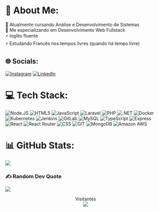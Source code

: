 # 💫 About Me:
🔭 Atualmente cursando Análise e Desenvolvimento de Sistemas<br>🌱 Me especializando em Desenvolvimento Web Fullstack<br>⚡ Inglês fluente<br>⚡ Estudando Francês nos tempos livres (quando há tempo livre)<br>


## 🌐 Socials:
[![Instagram](https://img.shields.io/badge/Instagram-%23E4405F.svg?logo=Instagram&logoColor=white)](https://www.instagram.com/jonasvictor82/) [![LinkedIn](https://img.shields.io/badge/LinkedIn-%230077B5.svg?logo=linkedin&logoColor=white)](https://www.linkedin.com/in/jonas-paiva-23b172149/) 

# 💻 Tech Stack:
![Node.JS](https://img.shields.io/badge/Node.js-43853D?style=for-the-badge&logo=node.js&logoColor=white) ![HTML5](https://img.shields.io/badge/HTML5-E34F26?style=for-the-badge&logo=html5&logoColor=white) ![JavaScript](https://img.shields.io/badge/JavaScript-F7DF1E?style=for-the-badge&logo=javascript&logoColor=black) ![Laravel](https://img.shields.io/badge/Laravel-FF2D20?style=for-the-badge&logo=laravel&logoColor=white) ![PHP](https://img.shields.io/badge/PHP-777BB4?style=for-the-badge&logo=php&logoColor=white) ![.NET](https://img.shields.io/badge/.NET-512BD4?style=for-the-badge&logo=dotnet&logoColor=white) ![Docker](https://img.shields.io/badge/Docker-2496ED?style=for-the-badge&logo=docker&logoColor=white) ![Kubernetes](https://img.shields.io/badge/Kubernetes-326CE5?style=for-the-badge&logo=kubernetes&logoColor=white) ![Jenkins](https://img.shields.io/badge/Jenkins-D24939?style=for-the-badge&logo=jenkins&logoColor=white) ![GitLab](https://img.shields.io/badge/GitLab-FC6D26?style=for-the-badge&logo=gitlab&logoColor=white) ![MySQL](https://img.shields.io/badge/MySQL-00000F?style=for-the-badge&logo=mysql&logoColor=white) ![TypeScript](https://img.shields.io/badge/TypeScript-007ACC?style=for-the-badge&logo=typescript&logoColor=white) ![Express](https://img.shields.io/badge/Express.js-404D59?style=for-the-badge) ![React](https://img.shields.io/badge/React-20232A?style=for-the-badge&logo=react&logoColor=61DAFB) ![React Router](https://img.shields.io/badge/React_Router-CA4245?style=for-the-badge&logo=react-router&logoColor=white) ![CSS](https://img.shields.io/badge/CSS-239120?&style=for-the-badge&logo=css3&logoColor=white) ![GIT](https://img.shields.io/badge/Git-E34F26?style=for-the-badge&logo=git&logoColor=white) ![MongoDB](https://img.shields.io/badge/MongoDB-4EA94B?style=for-the-badge&logo=mongodb&logoColor=white) 	![Amazon AWS](https://img.shields.io/badge/Amazon_AWS-232F3E?style=for-the-badge&logo=amazon-aws&logoColor=white)
# 📊 GitHub Stats:

![](https://github-readme-stats.vercel.app/api/top-langs/?username=Jonas-Victor950&theme=great-gatsby&hide_border=false&include_all_commits=true&count_private=false&layout=compact)

### ✍️ Random Dev Quote
![](https://quotes-github-readme.vercel.app/api?type=horizontal&theme=merko)
<br>
<p align="center"> 
  Visitantes<br>
  <img src="https://profile-counter.glitch.me/Jonas-Victor950/count.svg" />
</p>


